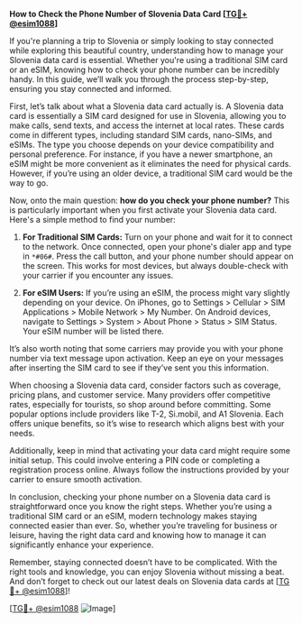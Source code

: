 **How to Check the Phone Number of Slovenia Data Card [[TG💪+ @esim1088](https://t.me/s/esim1088)]**

If you're planning a trip to Slovenia or simply looking to stay connected while exploring this beautiful country, understanding how to manage your Slovenia data card is essential. Whether you're using a traditional SIM card or an eSIM, knowing how to check your phone number can be incredibly handy. In this guide, we’ll walk you through the process step-by-step, ensuring you stay connected and informed.

First, let’s talk about what a Slovenia data card actually is. A Slovenia data card is essentially a SIM card designed for use in Slovenia, allowing you to make calls, send texts, and access the internet at local rates. These cards come in different types, including standard SIM cards, nano-SIMs, and eSIMs. The type you choose depends on your device compatibility and personal preference. For instance, if you have a newer smartphone, an eSIM might be more convenient as it eliminates the need for physical cards. However, if you’re using an older device, a traditional SIM card would be the way to go.

Now, onto the main question: **how do you check your phone number?** This is particularly important when you first activate your Slovenia data card. Here's a simple method to find your number:

1. **For Traditional SIM Cards:** Turn on your phone and wait for it to connect to the network. Once connected, open your phone's dialer app and type in `*#06#`. Press the call button, and your phone number should appear on the screen. This works for most devices, but always double-check with your carrier if you encounter any issues.

2. **For eSIM Users:** If you’re using an eSIM, the process might vary slightly depending on your device. On iPhones, go to Settings > Cellular > SIM Applications > Mobile Network > My Number. On Android devices, navigate to Settings > System > About Phone > Status > SIM Status. Your eSIM number will be listed there.

It’s also worth noting that some carriers may provide you with your phone number via text message upon activation. Keep an eye on your messages after inserting the SIM card to see if they’ve sent you this information.

When choosing a Slovenia data card, consider factors such as coverage, pricing plans, and customer service. Many providers offer competitive rates, especially for tourists, so shop around before committing. Some popular options include providers like T-2, Si.mobil, and A1 Slovenia. Each offers unique benefits, so it’s wise to research which aligns best with your needs.

Additionally, keep in mind that activating your data card might require some initial setup. This could involve entering a PIN code or completing a registration process online. Always follow the instructions provided by your carrier to ensure smooth activation.

In conclusion, checking your phone number on a Slovenia data card is straightforward once you know the right steps. Whether you’re using a traditional SIM card or an eSIM, modern technology makes staying connected easier than ever. So, whether you’re traveling for business or leisure, having the right data card and knowing how to manage it can significantly enhance your experience.

Remember, staying connected doesn’t have to be complicated. With the right tools and knowledge, you can enjoy Slovenia without missing a beat. And don’t forget to check out our latest deals on Slovenia data cards at [[TG💪+ @esim1088](https://t.me/s/esim1088)]!

[[TG💪+ @esim1088](https://t.me/s/esim1088) ![Image](https://i.postimg.cc/Y0z9fWf4/image.png)]
